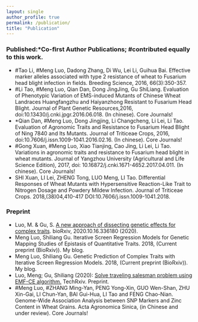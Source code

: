 ```yaml
---
layout: single
author_profile: true
permalink: /publication/
title: "Publication"
---
```


### Published:*Co-ﬁrst Author Publications; #contributed equally to this work.
- #Tao Li, #Meng Luo, Dadong Zhang, Di Wu, Lei Li, Guihua Bai. Effective marker alleles associated with type 2 resistance of wheat to Fusarium head blight infection in fields. Breeding Science, 2016, 66(3):350-357.
- #Li Tao, #Meng Luo, Qian Dan, Dong JingJing, Gu ShiLiang. Evaluation of Phenotypic Variation of EMS-induced Mutants of Chinese Wheat Landraces Huangfangzhu and Haiyanzhong Resistant to Fusarium Head Blight. Journal of Plant Genetic Resources,2016, doi:10.13430/j.cnki.jpgr.2016.06.018. (In chinese). Core Journals!
- *Qian Dan, #Meng Luo, Dong Jingjing, Li Changcheng, Li Lei, Li Tao. Evaluation of Agronomic Traits and Resistance to Fusarium Head Blight of Ning 7840 and Its Mutants. Journal of Triticeae Crops, 2016, doi:10.7606/j.issn.1009-1041.2016.02.16. (In chinese). Core Journals!
- #Gong Xuan, #Meng Luo, Xiao Tianjing, Cao Jing, Li Lei, Li Tao. Variations in agronomic traits and resistance to Fusarium head blight in wheat mutants. Journal of Yangzhou University (Agricultural and Life Science Edition), 2017, doi: 10.16872/j.cnki.1671-4652.2017.04.011. (In chinese). Core Journals!
- SHI Xuan, LI Lei, ZHENG Tong, LUO Meng, LI Tao. Differential Responses of Wheat Mutants with Hypersensitive Reaction-Like Trait to Nitrogen Dosage and Powdery Mildew Infection. Journal of Triticeae Crops. 2018,(38)04,410-417 DOI:10.7606/j.issn.1009-1041.2018.

### Preprint
- Luo, M. & Gu, S. [A new approach of dissecting genetic effects for complex traits](https://www.biorxiv.org/content/10.1101/2020.10.16.336180v1). bioRxiv, 2020.10.16.336180 (2020).
- Meng Luo, Shiliang Gu. Iterative Screen Regression Models for Genetic Mapping Studies of Epistasis of Quantitative Traits. 2018, (Current preprint (BioRxiv)). My blog.
- Meng Luo, Shiliang Gu. Genetic Prediction of Complex Traits with Iterative Screen Regression Models. 2018, (Current preprint (BioRxiv)). My blog.
- Luo, Meng; Gu, Shiliang (2020): [Solve traveling salesman problem using EMF-CE algorithm.](https://doi.org/10.36227/techrxiv.13139042.v2) TechRxiv. Preprint. 
- #Meng Luo, #ZHANG Ming-Yan, PENG Yong-Xin, GUO Wen-Shan, ZHU Xin-Gai, LI Chun-Yan, BAI Gui-Hua, LI Tao and FENG Chao-Nian. Genome-Wide Association Analysis between SNP Markers and Zinc Content in Wheat Grains. Acta Agronomica Sinica, (in Chinese and under review). Core Journals!
